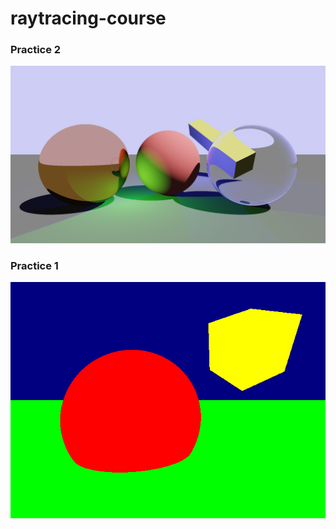 # raytracing-course

### Practice 2
![Practice 2 example](images/pr2.png)

### Practice 1
![Practice 1 example](images/pr1.png)
